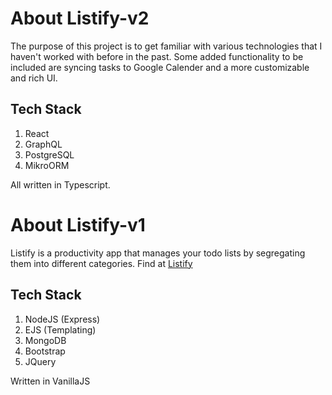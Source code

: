 # About Listify-v2
The purpose of this project is to get familiar with various technologies that I haven't worked with before in the past.
Some added functionality to be included are syncing tasks to Google Calender and a more customizable and rich UI.

## Tech Stack
1. React
1. GraphQL
1. PostgreSQL
1. MikroORM

All written in Typescript. 

# About Listify-v1
Listify is a productivity app that manages your todo lists by segregating them into different categories. Find at [Listify](https://list-ify.herokuapp.com/)

## Tech Stack
1. NodeJS (Express)
1. EJS (Templating)
1. MongoDB
1. Bootstrap
1. JQuery

Written in VanillaJS


